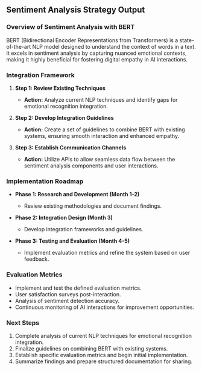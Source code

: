 

## Sentiment Analysis Strategy Output

### Overview of Sentiment Analysis with BERT
BERT (Bidirectional Encoder Representations from Transformers) is a state-of-the-art NLP model designed to understand the context of words in a text. It excels in sentiment analysis by capturing nuanced emotional contexts, making it highly beneficial for fostering digital empathy in AI interactions.

### Integration Framework
1. **Step 1: Review Existing Techniques**
   - **Action:** Analyze current NLP techniques and identify gaps for emotional recognition integration.

2. **Step 2: Develop Integration Guidelines**
   - **Action:** Create a set of guidelines to combine BERT with existing systems, ensuring smooth interaction and enhanced empathy.

3. **Step 3: Establish Communication Channels**
   - **Action:** Utilize APIs to allow seamless data flow between the sentiment analysis components and user interactions.

### Implementation Roadmap
- **Phase 1: Research and Development (Month 1-2)**
  - Review existing methodologies and document findings.

- **Phase 2: Integration Design (Month 3)**
  - Develop integration frameworks and guidelines.

- **Phase 3: Testing and Evaluation (Month 4-5)**
  - Implement evaluation metrics and refine the system based on user feedback.

### Evaluation Metrics
- Implement and test the defined evaluation metrics.
- User satisfaction surveys post-interaction.
- Analysis of sentiment detection accuracy.
- Continuous monitoring of AI interactions for improvement opportunities.

### Next Steps
1. Complete analysis of current NLP techniques for emotional recognition integration.
2. Finalize guidelines on combining BERT with existing systems.
3. Establish specific evaluation metrics and begin initial implementation.
4. Summarize findings and prepare structured documentation for sharing.